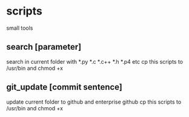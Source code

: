 # scripts
small tools

## search [parameter]
search in current folder with \*.py \*.c \*.c++ \*.h \*.p4 etc
cp this scripts to /usr/bin and chmod +x

## git_update [commit sentence]
update current folder to github and enterprise github
cp this scripts to /usr/bin and chmod +x
